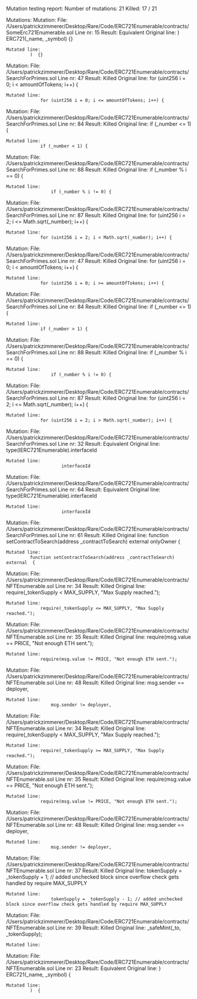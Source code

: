 Mutation testing report:
Number of mutations:    21
Killed:                 17 / 21

Mutations:
Mutation:
    File: /Users/patrickzimmerer/Desktop/Rare/Code/ERC721Enumerable/contracts/SomeErc721Enumerable.sol
    Line nr: 15
    Result: Equivalent
    Original line:
             ) ERC721(_name, _symbol) {}

    Mutated line:
             )  {}


Mutation:
    File: /Users/patrickzimmerer/Desktop/Rare/Code/ERC721Enumerable/contracts/SearchForPrimes.sol
    Line nr: 47
    Result: Killed
    Original line:
                 for (uint256 i = 0; i < amountOfTokens; i++) {

    Mutated line:
                 for (uint256 i = 0; i <= amountOfTokens; i++) {


Mutation:
    File: /Users/patrickzimmerer/Desktop/Rare/Code/ERC721Enumerable/contracts/SearchForPrimes.sol
    Line nr: 84
    Result: Killed
    Original line:
                 if (_number <= 1) {

    Mutated line:
                 if (_number < 1) {


Mutation:
    File: /Users/patrickzimmerer/Desktop/Rare/Code/ERC721Enumerable/contracts/SearchForPrimes.sol
    Line nr: 88
    Result: Killed
    Original line:
                     if (_number % i == 0) {

    Mutated line:
                     if (_number % i != 0) {


Mutation:
    File: /Users/patrickzimmerer/Desktop/Rare/Code/ERC721Enumerable/contracts/SearchForPrimes.sol
    Line nr: 87
    Result: Killed
    Original line:
                 for (uint256 i = 2; i <= Math.sqrt(_number); i++) {

    Mutated line:
                 for (uint256 i = 2; i < Math.sqrt(_number); i++) {


Mutation:
    File: /Users/patrickzimmerer/Desktop/Rare/Code/ERC721Enumerable/contracts/SearchForPrimes.sol
    Line nr: 47
    Result: Killed
    Original line:
                 for (uint256 i = 0; i < amountOfTokens; i++) {

    Mutated line:
                 for (uint256 i = 0; i >= amountOfTokens; i++) {


Mutation:
    File: /Users/patrickzimmerer/Desktop/Rare/Code/ERC721Enumerable/contracts/SearchForPrimes.sol
    Line nr: 84
    Result: Killed
    Original line:
                 if (_number <= 1) {

    Mutated line:
                 if (_number > 1) {


Mutation:
    File: /Users/patrickzimmerer/Desktop/Rare/Code/ERC721Enumerable/contracts/SearchForPrimes.sol
    Line nr: 88
    Result: Killed
    Original line:
                     if (_number % i == 0) {

    Mutated line:
                     if (_number % i != 0) {


Mutation:
    File: /Users/patrickzimmerer/Desktop/Rare/Code/ERC721Enumerable/contracts/SearchForPrimes.sol
    Line nr: 87
    Result: Killed
    Original line:
                 for (uint256 i = 2; i <= Math.sqrt(_number); i++) {

    Mutated line:
                 for (uint256 i = 2; i > Math.sqrt(_number); i++) {


Mutation:
    File: /Users/patrickzimmerer/Desktop/Rare/Code/ERC721Enumerable/contracts/SearchForPrimes.sol
    Line nr: 32
    Result: Equivalent
    Original line:
                         type(IERC721Enumerable).interfaceId

    Mutated line:
                         interfaceId


Mutation:
    File: /Users/patrickzimmerer/Desktop/Rare/Code/ERC721Enumerable/contracts/SearchForPrimes.sol
    Line nr: 64
    Result: Equivalent
    Original line:
                         type(IERC721Enumerable).interfaceId

    Mutated line:
                         interfaceId


Mutation:
    File: /Users/patrickzimmerer/Desktop/Rare/Code/ERC721Enumerable/contracts/SearchForPrimes.sol
    Line nr: 61
    Result: Killed
    Original line:
             function setContractToSearch(address _contractToSearch) external onlyOwner {

    Mutated line:
             function setContractToSearch(address _contractToSearch) external  {


Mutation:
    File: /Users/patrickzimmerer/Desktop/Rare/Code/ERC721Enumerable/contracts/NFTEnumerable.sol
    Line nr: 34
    Result: Killed
    Original line:
                 require(_tokenSupply < MAX_SUPPLY, "Max Supply reached.");

    Mutated line:
                 require(_tokenSupply <= MAX_SUPPLY, "Max Supply reached.");


Mutation:
    File: /Users/patrickzimmerer/Desktop/Rare/Code/ERC721Enumerable/contracts/NFTEnumerable.sol
    Line nr: 35
    Result: Killed
    Original line:
                 require(msg.value == PRICE, "Not enough ETH sent.");

    Mutated line:
                 require(msg.value != PRICE, "Not enough ETH sent.");


Mutation:
    File: /Users/patrickzimmerer/Desktop/Rare/Code/ERC721Enumerable/contracts/NFTEnumerable.sol
    Line nr: 48
    Result: Killed
    Original line:
                     msg.sender == deployer,

    Mutated line:
                     msg.sender != deployer,


Mutation:
    File: /Users/patrickzimmerer/Desktop/Rare/Code/ERC721Enumerable/contracts/NFTEnumerable.sol
    Line nr: 34
    Result: Killed
    Original line:
                 require(_tokenSupply < MAX_SUPPLY, "Max Supply reached.");

    Mutated line:
                 require(_tokenSupply >= MAX_SUPPLY, "Max Supply reached.");


Mutation:
    File: /Users/patrickzimmerer/Desktop/Rare/Code/ERC721Enumerable/contracts/NFTEnumerable.sol
    Line nr: 35
    Result: Killed
    Original line:
                 require(msg.value == PRICE, "Not enough ETH sent.");

    Mutated line:
                 require(msg.value != PRICE, "Not enough ETH sent.");


Mutation:
    File: /Users/patrickzimmerer/Desktop/Rare/Code/ERC721Enumerable/contracts/NFTEnumerable.sol
    Line nr: 48
    Result: Killed
    Original line:
                     msg.sender == deployer,

    Mutated line:
                     msg.sender != deployer,


Mutation:
    File: /Users/patrickzimmerer/Desktop/Rare/Code/ERC721Enumerable/contracts/NFTEnumerable.sol
    Line nr: 37
    Result: Killed
    Original line:
                     tokenSupply = _tokenSupply + 1; // added unchecked block since overflow check gets handled by require MAX_SUPPLY

    Mutated line:
                     tokenSupply = _tokenSupply - 1; // added unchecked block since overflow check gets handled by require MAX_SUPPLY


Mutation:
    File: /Users/patrickzimmerer/Desktop/Rare/Code/ERC721Enumerable/contracts/NFTEnumerable.sol
    Line nr: 39
    Result: Killed
    Original line:
                 _safeMint(_to, _tokenSupply);

    Mutated line:
                 


Mutation:
    File: /Users/patrickzimmerer/Desktop/Rare/Code/ERC721Enumerable/contracts/NFTEnumerable.sol
    Line nr: 23
    Result: Equivalent
    Original line:
             ) ERC721(_name, _symbol) {

    Mutated line:
             )  {


